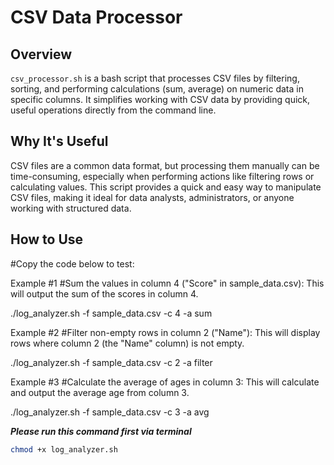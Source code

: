 # CSV Data Processor

## Overview
`csv_processor.sh` is a bash script that processes CSV files by filtering, sorting, and performing calculations (sum, average) on numeric data in specific columns. It simplifies working with CSV data by providing quick, useful operations directly from the command line.

## Why It's Useful
CSV files are a common data format, but processing them manually can be time-consuming, especially when performing actions like filtering rows or calculating values. This script provides a quick and easy way to manipulate CSV files, making it ideal for data analysts, administrators, or anyone working with structured data.

## How to Use
#Copy the code below to test:

Example #1
#Sum the values in column 4 ("Score" in sample_data.csv): This will output the sum of the scores in column 4.

 ./log_analyzer.sh -f sample_data.csv -c 4 -a sum

Example #2
#Filter non-empty rows in column 2 ("Name"): This will display rows where column 2 (the "Name" column) is not empty.

  ./log_analyzer.sh -f sample_data.csv -c 2 -a filter

Example #3
#Calculate the average of ages in column 3: This will calculate and output the average age from column 3.

  ./log_analyzer.sh -f sample_data.csv -c 3 -a avg


***Please run this command first via terminal***
```bash
chmod +x log_analyzer.sh
